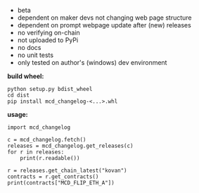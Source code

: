 - beta
- dependent on maker devs not changing web page structure 
- dependent on prompt webpage update after (new) releases
- no verifying on-chain 
- not uploaded to PyPi
- no docs
- no unit tests
- only tested on author's (windows) dev environment


**build wheel:**

```
python setup.py bdist_wheel
cd dist
pip install mcd_changelog-<...>.whl
```

**usage:**

```
import mcd_changelog

c = mcd_changelog.fetch()
releases = mcd_changelog.get_releases(c)
for r in releases:
    print(r.readable())

r = releases.get_chain_latest("kovan")
contracts = r.get_contracts()
print(contracts["MCD_FLIP_ETH_A"])
```


